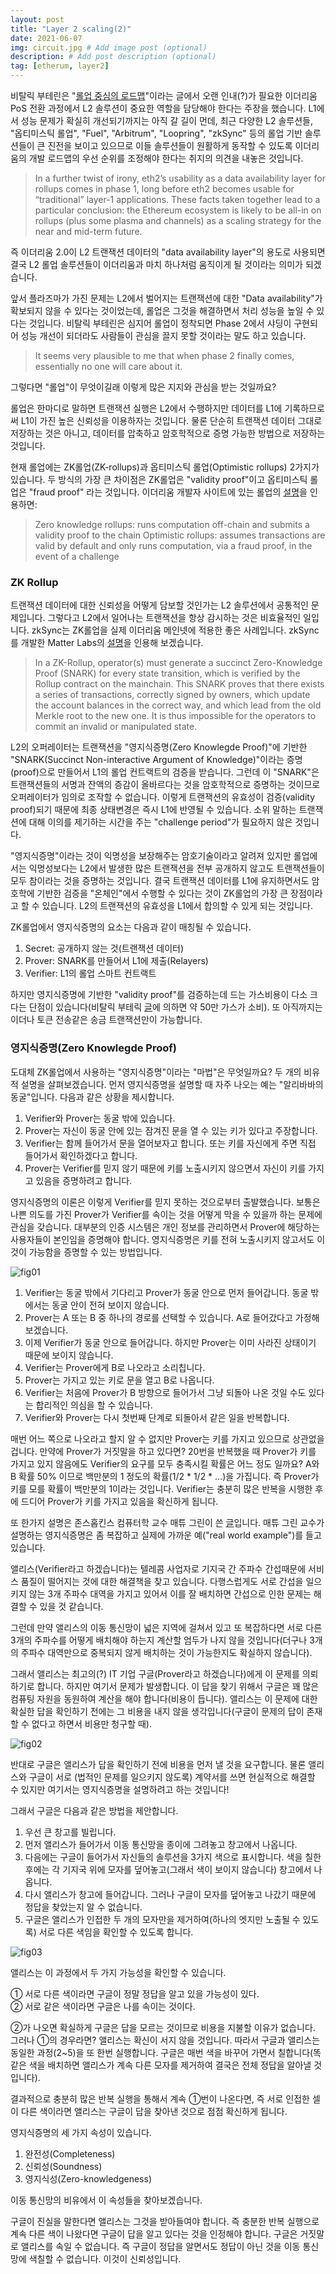 ```yaml
---
layout: post
title: "Layer 2 scaling(2)"
date: 2021-06-07
img: circuit.jpg # Add image post (optional)
description: # Add post description (optional)
tag: [etherum, layer2]
---
```


비탈릭 부테린은 "[롤업 중심의 로드맵][rollup-centric]"이라는 글에서 오랜 인내(?)가 필요한 이더리움 PoS 전환 과정에서 L2 솔루션이 중요한 역할을 담당해야 한다는 주장을 했습니다. L1에서 성능 문제가 확실히 개선되기까지는 아직 갈 길이 먼데, 최근 다양한 L2 솔루션들, "옵티미스틱 롤업", "Fuel", "Arbitrum", 
"Loopring", "zkSync" 등의 롤업 기반 솔루션들이 큰 진전을 보이고 있으므로 이들 솔루션들이 원활하게 동작할 수 있도록 이더리움의 개발 로드맵의 우선 순위를 조정해야 한다는 취지의 의견을 내놓은 것입니다.

>In a further twist of irony, eth2’s usability as a data availability layer for rollups comes in phase 1, long before eth2 becomes usable for 
“traditional” layer-1 applications. These facts taken together lead to a particular conclusion: the Ethereum ecosystem is likely to 
be all-in on rollups (plus some plasma and channels) as a scaling strategy for the near and mid-term future.

즉 이더리움 2.0이 L2 트랜잭션 데이터의 "data availability layer"의 용도로 사용되면 결국 L2 롤업 솔루션들이 이더리움과 마치 
하나처럼 움직이게 될 것이라는 의미가 되겠습니다. 

앞서 플라즈마가 가진 문제는 L2에서 벌어지는 트랜잭션에 대한 "Data availability"가 확보되지 않을 수 있다는 것이었는데, 롤업은 그것을 해결하면서 처리 성능을 높일 수 있다는 것입니다. 비탈릭 부테린은 심지어 롤업이 정착되면 Phase 2에서 샤딩이 구현되어 성능 개선이 되더라도 사람들이 관심을 끌지 못할 것이라는 말도 하고 있습니다.

>It seems very plausible to me that when phase 2 finally comes, essentially no one will care about it.

그렇다면 "롤업"이 무엇이길래 이렇게 많은 지지와 관심을 받는 것일까요?  

롤업은 한마디로 말하면 트랜잭션 실행은 L2에서 수행하지만 
데이터를 L1에 기록하므로써 L1이 가진 높은 신뢰성을 이용하자는 것입니다. 물론 단순히 트랜잭션 데이터 그대로 저장하는 것은 아니고, 데이터를 압축하고 암호학적으로 
증명 가능한 방법으로 저장하는 것입니다.

현재 롤업에는 ZK롤업(ZK-rollups)과 옵티미스틱 롤업(Optimistic rollups) 2가지가 있습니다. 두 방식의 가장 큰 차이점은 
ZK롤업은 "validity proof"이고 옵티미스틱 롤업은 "fraud proof" 라는 것입니다. 이더리움 개발자 사이트에 있는 롤업의 [설명](https://ethereum.org/en/developers/docs/scaling/layer-2-rollups/)을 인용하면:

>Zero knowledge rollups: runs computation off-chain and submits a validity proof to the chain
Optimistic rollups: assumes transactions are valid by default and only runs computation, via a fraud proof, in the event of a challenge


### ZK Rollup

트랜잭션 데이터에 대한 신뢰성을 어떻게 담보할 것인가는 L2 솔루션에서 공통적인 문제입니다. 그렇다고 L2에서 일어나는 트랜잭션을 
항상 감시하는 것은 비효율적인 일입니다. zkSync는 ZK롤업을 실제 이더리움 메인넷에 적용한 좋은 사례입니다. zkSync를 개발한 Matter Labs의 [설명](https://medium.com/matter-labs/optimistic-vs-zk-rollup-deep-dive-ea141e71e075)을 인용해 보겠습니다.

>In a ZK-Rollup, operator(s) must generate a succinct Zero-Knowledge Proof (SNARK) for every state transition, 
which is verified by the Rollup contract on the mainchain. This SNARK proves that there exists a series of transactions, 
correctly signed by owners, which update the account balances in the correct way, and which lead from the old Merkle root to the new one. 
It is thus impossible for the operators to commit an invalid or manipulated state.   

L2의 오퍼레이터는 트랜잭션을 "영지식증명(Zero Knowlegde Proof)"에 기반한 "SNARK(Succinct Non-interactive Argument of Knowledge)"이라는 증명(proof)으로 만들어서 L1의 롤업 컨트랙트의 검증을 받습니다. 
그런데 이 "SNARK"은 트랜잭션들의 서명과 잔액의 증감이 올바르다는 것을 암호학적으로 증명하는 것이므로 오퍼레이터가 임의로 조작할 수 없습니다.
이렇게 트랜잭션의 유효성이 검증(validity proof)되기 때문에 최종 상태변경은 즉시 L1에 반영될 수 있습니다. 소위 말하는 트랜잭션에 대해 이의를 제기하는 시간을 주는 "challenge period"가 필요하지 않은 것입니다.

"영지식증명"이라는 것이 익명성을 보장해주는 암호기술이라고 알려져 있지만 롤업에서는 익명성보다는 L2에서 발생한 많은 트랜잭션을 전부 공개하지 않고도 트랜잭션들이 모두 참이라는 것을 증명하는 것입니다. 결국 트랜잭션 데이터를 L1에 유지하면서도 암호학에 기반한 검증을 "온체인"에서 수행할 수 있다는 것이 ZK롤업의 가장 큰 장점이라고 할 수 있습니다. L2의 트랜잭션의 유효성을 L1에서 합의할 수 있게 되는 것입니다.

ZK롤업에서 영지식증명의 요소는 다음과 같이 매칭될 수 있습니다.

1. Secret:  공개하지 않는 것(트랜잭션 데이터)
2. Prover: SNARK를 만들어서 L1에 제출(Relayers)
3. Verifier: L1의 롤업 스마트 컨트랙트

하지만 영지식증명에 기반한 "validity proof"를 검증하는데 드는 가스비용이 다소 크다는 단점이 있습니다(비탈릭 부테릭 [글][guide_l2]에 의하면 약 50만 가스가 소비). 또 아직까지는 이더나 토큰 전송같은 송금 트랜잭션만이 가능합니다.

### 영지식증명(Zero Knowlegde Proof)  

도대체 ZK롤업에서 사용하는 "영지식증명"이라는 "마법"은 무엇일까요? 두 개의 비유적 설명을 살펴보겠습니다. 
먼저 영지식증명을 설명할 때 자주 나오는 예는 "알리바바의 동굴"입니다. 다음과 같은 상황을 제시합니다.

1. Verifier와 Prover는 동굴 밖에 있습니다. 
2. Prover는 자신이 동굴 안에 있는 잠겨진 문을 열 수 있는 키가 있다고 주장합니다.
3. Verifier는 함께 들어가서 문을 열어보자고 합니다. 또는 키를 자신에게 주면 직접 들어가서 확인하겠다고 합니다.
4. Prover는 Verifier를 믿지 않기 때문에 키를 노출시키지 않으면서 자신이 키를 가지고 있음을 증명하려고 합니다.

영지식증명의 이론은 이렇게 Verifier를 믿지 못하는 것으로부터 출발했습니다. 보통은 나쁜 의도를 가진 Prover가 Verifier를 속이는 것을 어떻게 막을 수 있을까 하는 문제에 관심을 갖습니다. 대부분의 인증 시스템은 개인 정보를 관리하면서 Prover에 해당하는 사용자들이 본인임을 증명해야 합니다. 영지식증명은 키를 전혀 노출시키지 않고서도 이것이 가능함을 증명할 수 있는 방법입니다.

![fig01]({{site.baseurl}}/assets/img/rollup/cave.PNG)

1. Verifier는 동굴 밖에서 기다리고 Prover가 동굴 안으로 먼저 들어갑니다. 동굴 밖에서는 동굴 안이 전혀 보이지 않습니다.
2. Prover는 A 또는 B 중 하나의 경로를 선택할 수 있습니다. A로 들어갔다고 가정해보겠습니다.
3. 이제 Verifier가 동굴 안으로 들어갑니다. 하지만 Prover는 이미 사라진 상태이기 때문에 보이지 않습니다.
4. Verifier는 Prover에게 B로 나오라고 소리칩니다.
5. Prover는 가지고 있는 키로 문을 열고 B로 나옵니다.
6. Verifier는 처음에 Prover가 B 방향으로 들어가서 그냥 되돌아 나온 것일 수도 있다는 합리적인 의심을 할 수 있습니다.
7. Verifier와 Prover는 다시 첫번째 단계로 되돌아서 같은 일을 반복합니다. 

매번 어느 쪽으로 나오라고 할지 알 수 없지만 Prover는 키를 가지고 있으므로 상관없을 겁니다. 만약에 Prover가 거짓말을 하고 있다면? 20번을 반복했을 때 
Prover가 키를 가지고 있지 않음에도 Verifier의 요구를 모두 충족시킬 확률은 어느 정도 일까요? A와 B 확률 50% 이므로 백만분의 1 정도의 
확률(1/2 * 1/2 * ...)을 가집니다. 즉 Prover가 키를 모를 확률이 백만분의 1이라는 것입니다.
Verifier는 충분히 많은 반복을 시행한 후에 드디어 Prover가 키를 가지고 있음을 확신하게 됩니다.

또 한가지 설명은 존스홉킨스 컴퓨터학 교수 매튜 그린이 쓴 [글][zkp]입니다. 매튜 그린 교수가 설명하는 영지식증명은 좀 복잡하고 실제에 가까운 예("real world example")를 들고 있습니다.  

앨리스(Verifier라고 하겠습니다)는 텔레콤 사업자로 기지국 간 주파수 간섭때문에 서비스 품질이 떨어지는 것에 대한 해결책을 찾고 있습니다. 다행스럽게도 
서로 간섭을 일으키지 않는 3개 주파수 대역을 가지고 있어서 이를 잘 배치하면 간섭으로 인한 문제는 해결할 수 있을 것 같습니다.

그런데 만약 앨리스의 이동 통신망이 넓은 지역에 걸쳐서 있고 또 복잡하다면 서로 다른 3개의 주파수를 어떻게 배치해야 하는지 계산할 
엄두가 나지 않을 것입니다(더구나 3개의 주파수 대역만으로 중복되지 않게 배치하는 것이 가능한지도 확실하지 않습니다). 

그래서 앨리스는 최고의(?) IT 기업 구글(Prover라고 하겠습니다)에게 이 문제를 의뢰하기로 합니다. 하지만 여기서 문제가 발생합니다.
이 답을 찾기 위해서 구글은 꽤 많은 컴퓨팅 자원을 동원하여 계산을 해야 합니다(비용이 듭니다). 앨리스는 이 문제에 대한 
확실한 답을 확인하기 전에는 그 비용을 내지 않을 생각입니다(구글이 문제의 답이 존재할 수 없다고 하면서 비용만 청구할 때). 

![fig02]({{site.baseurl}}/assets/img/rollup/cell.PNG)

반대로 구글은 앨리스가 답을 확인하기 전에 비용을 먼저 낼 것을 요구합니다. 
물론 앨리스와 구글이 서로 (법적인 문제를 일으키지 않도록) 계약서를 쓰면 현실적으로 해결할 수 있지만 여기서는 영지식증명을 설명하려고 하는 것입니다!

그래서 구글은 다음과 같은 방법을 제안합니다. 

1. 우선 큰 창고를 빌립니다. 
2. 먼저 앨리스가 들어가서 이동 통신망을 종이에 그려놓고 창고에서 나옵니다.
3. 다음에는 구글이 들어가서 자신들의 솔루션을 3가지 색으로 표시합니다. 색을 칠한 후에는 각 기지국 위에 모자를 덮어놓고(그래서 색이 보이지 않습니다) 창고에서 나옵니다.
4. 다시 앨리스가 창고에 들어갑니다. 그러나 구글이 모자를 덮어놓고 나갔기 때문에 정답을 찾았는지 알 수 없습니다.
5. 구글은 앨리스가 인접한 두 개의 모자만을 제거하여(하나의 엣지만 노출될 수 있도록) 서로 다른 색임을 확인할 수 있도록 합니다.

![fig03]({{site.baseurl}}/assets/img/rollup/hat.PNG)

앨리스는 이 과정에서 두 가지 가능성을 확인할 수 있습니다.

① 서로 다른 색이라면 구글이 정말 정답을 알고 있을 가능성이 있다.  
② 서로 같은 색이라면 구글은 나를 속이는 것이다.

②가 나오면 확실하게 구글은 답을 모르는 것이므로 비용을 지불할 이유가 없습니다. 그러나 ①의 경우라면?
앨리스는 확신이 서지 않을 것입니다. 따라서 구글과 앨리스는 동일한 과정(2~5)을 또 한번 실행합니다. 구글은 매번 색을 바꾸어 가면서 칠합니다(똑같은 색을 배치하면 앨리스가 
계속 다른 모자를 제거하여 결국은 전체 정답을 알아낼 것입니다). 

결과적으로 충분히 많은 반복 실행을 통해서 계속 ①번이 나온다면, 즉 서로 인접한 셀이 다른 색이라면 앨리스는 구글이 답을 찾아낸 것으로 
점점 확신하게 됩니다.

영지식증명의 세 가지 속성이 있습니다.

1. 완전성(Completeness)
2. 신뢰성(Soundness)
3. 영지식성(Zero-knowledgeness)

이동 통신망의 비유에서 이 속성들을 찾아보겠습니다. 

구글이 진실을 말한다면 앨리스는 그것을 받아들여야 합니다. 즉 충분한 반복 실행으로 계속 다른 색이 나왔다면 구글이 답을 알고 있다는 것을 인정해야 합니다.
구글은 거짓말로 앨리스를 속일 수 없습니다. 즉 구글이 정답을 알면서도 정답이 아닌 것을 이동 통신망에 색칠할 수 없습니다. 이것이 신뢰성입니다.   



[zkp]: https://blog.cryptographyengineering.com/2014/11/27/zero-knowledge-proofs-illustrated-primer/
[rollup-centric]: https://ethereum-magicians.org/t/a-rollup-centric-ethereum-roadmap/4698
[guide_l2]: https://vitalik.ca/general/2021/01/05/rollup.html

